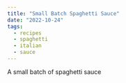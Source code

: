 ```yaml
---
title: "Small Batch Spaghetti Sauce"
date: "2022-10-24"
tags:
  - recipes
  - spaghetti
  - italian
  - sauce
---
```


A small batch of spaghetti sauce
